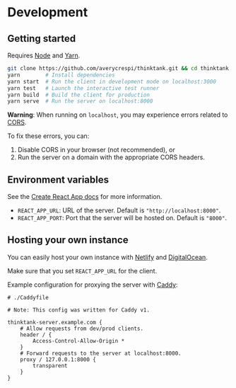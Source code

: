 # Development

## Getting started

Requires [Node](https://nodejs.org/en/) and [Yarn](https://yarnpkg.com/).

```sh
git clone https://github.com/averycrespi/thinktank.git && cd thinktank
yarn        # Install dependencies
yarn start  # Run the client in development mode on localhost:3000
yarn test   # Launch the interactive test runner
yarn build  # Build the client for production
yarn serve  # Run the server on localhost:8000
```

**Warning**: When running on `localhost`, you may experience errors related to [CORS](https://developer.mozilla.org/en-US/docs/Web/HTTP/CORS).

To fix these errors, you can:

1. Disable CORS in your browser (not recommended), or
2. Run the server on a domain with the appropriate CORS headers.

## Environment variables

See the [Create React App docs](https://create-react-app.dev/docs/adding-custom-environment-variables/) for more information.

- `REACT_APP_URL`: URL of the server. Default is `"http://localhost:8000"`.
- `REACT_APP_PORT`: Port that the server will be hosted on. Default is `"8000"`.

## Hosting your own instance

You can easily host your own instance with [Netlify](https://www.netlify.com/) and [DigitalOcean](https://www.digitalocean.com/).

Make sure that you set `REACT_APP_URL` for the client.

Example configuration for proxying the server with [Caddy](https://caddyserver.com/):

```
# ./Caddyfile

# Note: This config was written for Caddy v1.

thinktank-server.example.com {
    # Allow requests from dev/prod clients.
    header / {
        Access-Control-Allow-Origin *
    }
    # Forward requests to the server at localhost:8000.
    proxy / 127.0.0.1:8000 {
        transparent
    }
}
```
